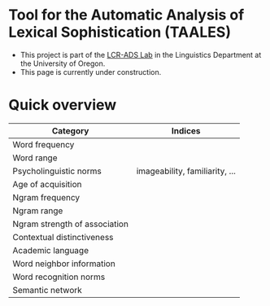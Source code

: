 
# Tool for the Automatic Analysis of Lexical Sophistication (TAALES)

- This project is part of the [LCR-ADS Lab](https://lcr-ads-lab.github.io/LCR-ADS-Home/) in the Linguistics Department at the University of Oregon.  
- This page is currently under construction.  

# Quick overview

| Category                                    | Indices                              |
|---------------------------------------------|--------------------------------------|
| Word frequency                              |                                      |
| Word range                                  |                                      |
| Psycholinguistic norms                      | imageability, familiarity, ...       |
| Age of acquisition                          |                                      |
| Ngram frequency                             |                                      |
| Ngram range                                 |                                      |
| Ngram strength of association               |                                      |
| Contextual distinctiveness                  |                                      |
| Academic language                           |                                      |
| Word neighbor information                   |                                      |
| Word recognition norms                      |                                      |
| Semantic network                            |                                      |
